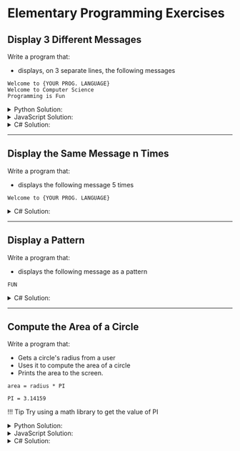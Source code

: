# Elementary Programming Exercises

## Display 3 Different Messages

Write a program that:

* displays, on 3 separate lines, the following messages

```text
Welcome to {YOUR PROG. LANGUAGE}
Welcome to Computer Science
Programming is Fun
```

<details>
  <summary>Python Solution:</summary>

```py linenums="1"
print('Welcome to Python!')
print('Welcome to Computer Science!')
print('Programming is Fun!')
```

</details>

<details>
  <summary>JavaScript Solution:</summary>

```js linenums="1"
alert('Welcome to JavaScript!')
console.log('Welcome to JavaScript!')

alert('Welcome to Computer Science!')
console.log('Welcome to Computer Science!')

alert('Programming is Fun!')
console.log('Programming is Fun!')
```

</details>

<details>
  <summary>C# Solution:</summary>

```csharp linenums="1"
using System;  

namespace Test  
{  
   class TestClass  
   {  
     static void Main(string[] args)  
     {  
       Console.WriteLine("Welcome to C#!");
       Console.WriteLine("Welcome to Computer Science!");
       Console.WriteLine("Programming is Fun!");
     }  
   }  
}
```

</details>

---

## Display the Same Message n Times

Write a program that:

* displays the following message 5 times

```text
Welcome to {YOUR PROG. LANGUAGE}
```

<details>
  <summary>C# Solution:</summary>

```csharp linenums="1"
using System;
using System.Text; 

namespace repeatStringXTimes
{  
   class Program 
   {  
     static void Main(string[] args)  
     {  
       string str = new StringBuilder("Welcome to C#! ".Length * 5).Insert(0, "Welcome to C#! ", 5).ToString();
       Console.WriteLine(str);
     }  
   }  
}
```

</details>

---

## Display a Pattern

Write a program that:

* displays the following message as a pattern

```text
FUN
```

<details>
  <summary>C# Solution:</summary>

```csharp linenums="1"
using System;  
  
namespace Fun  
{  
   class FunClass  
   {  
     static void Main(string[] args)  
     {  
       Console.WriteLine("FFFFFFF   U     U   NN    NN");
       Console.WriteLine("FF        U     U   NNN   NN");
       Console.WriteLine("FFFFFFF   U     U   NN N  NN");
       Console.WriteLine("FF         U   U    NN  N NN");
       Console.WriteLine("FF          UUU     NN   NNN");
     }  
   }  
}
```

</details>

---

## Compute the Area of a Circle

Write a program that:

* Gets a circle's radius from a user
* Uses it to compute the area of a circle
* Prints the area to the screen.

```text
area = radius * PI

PI = 3.14159
```

!!! Tip
    Try using a math library to get the value of PI

<details>
  <summary>Python Solution:</summary>

Solution #1

```py linenums="1"
radius = input('Enter the radius of a circle: ')

area = radius * radius * 3.14159

print(f'The area for the circle of radius {radius} is {area}')
```

Solution #2

```py linenums="1"
import math

radius = input('Enter the radius of a circle: ')

area = pow(radius, 2) * math.pi

print(f'The area for the circle of radius {radius} is {area}')
```

</details>

<details>
  <summary>JavaScript Solution:</summary>

Solution #1

```js linenums="1"
let radius = prompt('Enter the radius of a circle: ')

let area = radius * radius * 3.14159

alert(`The area for the circle of radius ${radius} is ${area}`)
console.log(`The area for the circle of radius ${radius} is ${area}`)
```

Solution #2

```js linenums="1"
let radius = prompt('Enter the radius of a circle: ')

let area = Math.pow(radius, 2) * Math.PI

alert(`The area for the circle of radius ${radius} is ${area}`)
console.log(`The area for the circle of radius ${radius} is ${area}`)
```

</details>

<details>
	<summary>C# Solution:</summary>

Solution #1

```csharp linenums="1"
using System;  

namespace Test  
{  
   class TestClass  
   {  
     static void Main(string[] args)  
     {  
       string input;
       int radius;

       Console.WriteLine("Enter the radius of a circle: ");

       input = Console.ReadLine();

       radius = Convert.ToInt32(input);
       double area = radius * radius * 3.14159;

       Console.WriteLine("The area for the circle of radius {0} is {1}.", radius, area);
     }  
   }  
}
```

Solution #2

```csharp linenums="1"
using System;  

namespace Test  
{  
   class TestClass  
   {  
     static void Main(string[] args)  
     {  
       string input;
       int radius;

       Console.WriteLine("Enter the Radius of a Circle: ");

       input = Console.ReadLine();

       radius = Convert.ToInt32(input);

       double area = Math.Pow(radius, 2.0) * Math.PI;

       Console.WriteLine("The area for the circle of radius {0} is {1}.", radius, area);
     }  
   }  
}
```

</details>
